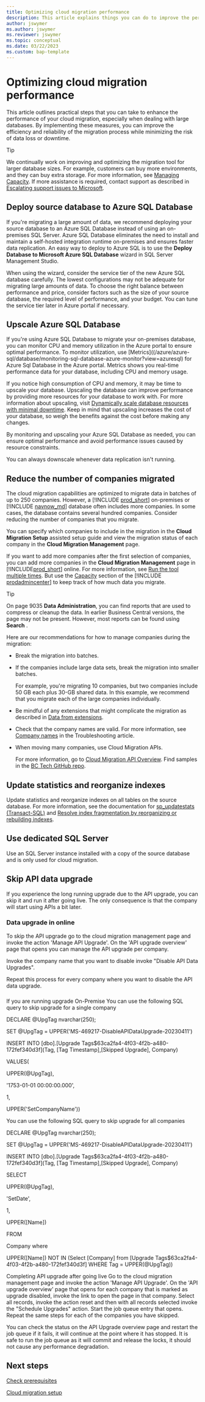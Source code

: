 ```yaml
---
title: Optimizing cloud migration performance
description: This article explains things you can do to improve the performance of the cloud migration, especially when migrating large databases.
author: jswymer
ms.author: jswymer
ms.reviewer: jswymer
ms.topic: conceptual
ms.date: 03/22/2023
ms.custom: bap-template
---
```

# Optimizing cloud migration performance

This article outlines practical steps that you can take to enhance the performance of your cloud migration, especially when dealing with large databases. By implementing these measures, you can improve the efficiency and reliability of the migration process while minimizing the risk of data loss or downtime.

> [!TIP]
> We continually work on improving and optimizing the migration tool for larger database sizes. For example, customers can buy more environments, and they can buy extra storage. For more information, see [Managing Capacity](tenant-admin-center-capacity.md). If more assistance is required, contact support as described in [Escalating support issues to Microsoft](manage-technical-support.md#escalating-support-issues-to-microsoft).

## Deploy source database to Azure SQL Database

<!--In certain cases, the customer wants to migrate large amounts of data. For large source databases, we recommend deploying the source database to an Azure SQL Database, and then setting up cloud migration from Azure SQL source instead of the on-premise SQL Server. This eliminates the need to install and maintain self-hosted integration runtime on-premise, and ensures much faster data replication.

Deploying to Azure SQL can be an easy and quick process if done in SQL Server Management Studio connected to the on-premise database. Follow the **Deploy Database to Microsoft Azure SQL Database** wizard, which you find in the **Tasks** context menu on the database. When prompted to choose a service tier for the new Azure SQL database, remember that the lowest configurations may not be adequate for migrating large amounts of data. Consider the right balance between performance and price that would be preferable in your case. The database service tier can be tuned later in Azure Portal.-->

If you're migrating a large amount of data, we recommend deploying your source database to an Azure SQL Database instead of using an on-premises SQL Server. Azure SQL Database eliminates the need to install and maintain a self-hosted integration runtime on-premises and ensures faster data replication. An easy way to deploy to Azure SQL is to use the **Deploy Database to Microsoft Azure SQL Database** wizard in SQL Server Management Studio.

When using the wizard, consider the service tier of the new Azure SQL database carefully. The lowest configurations may not be adequate for migrating large amounts of data. To choose the right balance between performance and price, consider factors such as the size of your source database, the required level of performance, and your budget. You can tune the service tier later in Azure portal if necessary.

## Upscale Azure SQL Database

If you're using Azure SQL Database to migrate your on-premises database, you can monitor CPU and memory utilization in the Azure portal to ensure optimal performance. To monitor utilization, use [Metrics]((/azure/azure-sql/database/monitoring-sql-database-azure-monitor?view=azuresql) for Azure Sql Database in the Azure portal. Metrics shows you real-time performance data for your database, including CPU and memory usage. 

If you notice high consumption of CPU and memory, it may be time to upscale your database. Upscaling the database can improve performance by providing more resources for your database to work with. For more information about upscaling, visit [Dynamically scale database resources with minimal downtime](/azure/azure-sql/database/scale-resources). Keep in mind that upscaling increases the cost of your database, so weigh the benefits against the cost before making any changes.

By monitoring and upscaling your Azure SQL Database as needed, you can ensure optimal performance and avoid performance issues caused by resource constraints.

You can always downscale whenever data replication isn't running.

## Reduce the number of companies migrated

The cloud migration capabilities are optimized to migrate data in batches of up to 250 companies. However, a [!INCLUDE [prod_short](../includes/prod_short.md)] on-premises or [!INCLUDE [navnow_md](../developer/includes/navnow_md.md)] database often includes more companies. In some cases, the database contains several hundred companies. Consider reducing the number of companies that you migrate.

<!--[!INCLUDE [migrate-limits](../developer/includes/migrate-limits.md)]-->

You can specify which companies to include in the migration in the **Cloud Migration Setup** assisted setup guide and view the migration status of each company in the **Cloud Migration Management** page.  

If you want to add more companies after the first selection of companies, you can add more companies in the **Cloud Migration Management** page in [!INCLUDE[prod_short](../developer/includes/prod_short.md)] online. For more information, see [Run the tool multiple times](migration-setup.md#rerunning-cloud-migration-setup-guide). But use the [Capacity](tenant-admin-center-capacity.md) section of the [!INCLUDE [prodadmincenter](../developer/includes/prodadmincenter.md)] to keep track of how much data you migrate.  

> [!TIP]
> On page 9035 **Data Administration**, you can find reports that are used to compress or cleanup the data. In earlier Business Central versions, the page may not be present. However, most reports can be found using **Search** .

Here are our recommendations for how to manage companies during the migration:

- Break the migration into batches.  
- If the companies include large data sets, break the migration into smaller batches.  

   For example, you're migrating 10 companies, but two companies include 50 GB each plus 30-GB shared data. In this example, we recommend that you migrate each of the large companies individually.
- Be mindful of any extensions that might complicate the migration as described in [Data from extensions](cloud-migration-plan-prepare.md#determine-what-data-to-migrate).
- Check that the company names are valid. For more information, see [Company names](migration-troubleshooting.md#company-names) in the Troubleshooting article.
- When moving many companies, use Cloud Migration APIs.

  For more information, go to [Cloud Migration API Overview](/dynamics365/business-central/dev-itpro/administration/cloudmigrationapi/cloud-migration-api-overview). Find samples in the [BC Tech GitHub 
repo](https://github.com/microsoft/BCTech/tree/master/samples/CloudMigration/CloudMigrationAPIScript).  

## Update statistics and reorganize indexes
  
Update statistics and reorganize indexes on all tables on the source database. For more information, see the documentation for [sp_updatestats (Transact-SQL)](/sql/relational-databases/system-stored-procedures/sp-updatestats-transact-sql) and [Resolve index fragmentation by reorganizing or rebuilding indexes](/sql/relational-databases/indexes/reorganize-and-rebuild-indexes).

## Use dedicated SQL Server

Use an SQL Server instance installed with a copy of the source database and is only used for cloud migration.

## Skip API data upgrade

If you experience the long running upgrade due to the API upgrade, you can skip it and run it after going live. The only consequence is that the company will start using APIs a bit later.


### Data upgrade in online

To skip the API upgrade go to the cloud migration management page and invoke the action 'Manage API Upgrade'. On the 'API upgrade overview' page that opens you can manage the API upgrade per company.

Invoke the company name that you want to disable invoke "Disable API Data Upgrades".

Repeat this process for every company where you want to disable the API data upgrade.


### 

If you are running upgrade On-Premise
You can use the following SQL query to skip upgrade for a single company

DECLARE @UpgTag nvarchar(250);

SET @UpgTag = UPPER('MS-469217-DisableAPIDataUpgrade-20230411')

INSERT INTO [dbo].[Upgrade Tags$63ca2fa4-4f03-4f2b-a480-172fef340d3f](Tag, [Tag Timestamp],[Skipped Upgrade], Company)

VALUES(

UPPER(@UpgTag),

'1753-01-01 00:00:00.000',

1,

UPPER('SetCompanyName'))

You can use the following SQL query to skip upgrade for all companies

DECLARE @UpgTag nvarchar(250);

SET @UpgTag = UPPER('MS-469217-DisableAPIDataUpgrade-20230411')

INSERT INTO [dbo].[Upgrade Tags$63ca2fa4-4f03-4f2b-a480-172fef340d3f](Tag, [Tag Timestamp],[Skipped Upgrade], Company)

SELECT

UPPER(@UpgTag),

'SetDate',

1,

UPPER([Name])

FROM

Company where

UPPER([Name]) NOT IN (Select [Company] from [Upgrade Tags$63ca2fa4-4f03-4f2b-a480-172fef340d3f] WHERE Tag = UPPER(@UpgTag))

 

Completing API upgrade after going live
Go to the cloud migration management page and invoke the action 'Manage API Upgrade'. On the 'API upgrade overview' page that opens for each company that is marked as upgrade disabled, invoke the link to open the page in that company. Select all records, invoke the action reset and then with all records selected invoke the "Schedule Upgrades" action. Start the job queue entry that opens. Repeat the same steps for each of the companies you have skipped.

You can check the status on the API Upgrade overview page and restart the job queue if it fails, it will continue at the point where it has stopped. It is safe to run the job queue as it will commit and release the locks, it should not cause any performance degradation.

## Next steps

[Check prerequisites](cloud-migration-prerequisites.md)  

[Cloud migration setup](migration-setup-overview.md)  
